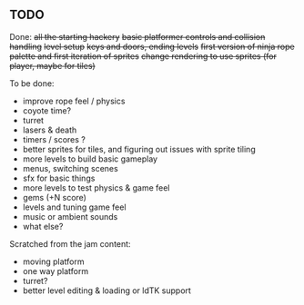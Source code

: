 ## TODO

Done:
~~all the starting hackery~~
~~basic platformer controls and collision handling~~
~~level setup~~
~~keys and doors, ending levels~~
~~first version of ninja rope~~
~~palette and first iteration of sprites~~
~~change rendering to use sprites (for player, maybe for tiles)~~

To be done:
- improve rope feel / physics
- coyote time?
- turret
- lasers & death
- timers / scores ?
- better sprites for tiles, and figuring out issues with sprite tiling
- more levels to build basic gameplay
- menus, switching scenes
- sfx for basic things
- more levels to test physics & game feel
- gems (+N score)
- levels and tuning game feel
- music or ambient sounds
- what else?

Scratched from the jam content:
- moving platform
- one way platform
- turret?
- better level editing & loading or ldTK support
